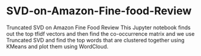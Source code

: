 # SVD-on-Amazon-Fine-food-Review
Truncated SVD on Amazon Fine Food Review
This Jupyter notebook finds out the top tfidf vectors and then find the co-occurrence matrix and we use Truncated SVD and find the top words that are clustered together using KMeans and plot them using WordCloud. 
